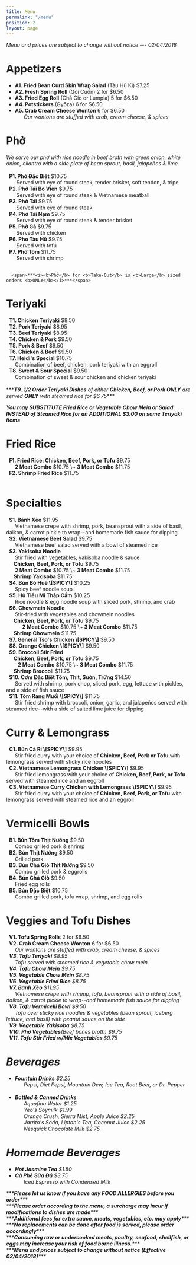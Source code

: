 ```yaml
---
title: Menu
permalink: "/menu"
position: 2
layout: page
---
```


<span>*<i>Menu and prices are subject to change without notice --- 02/04/2018</i>*</span><br/>
<p>
<h1>Appetizers</h1>
<ul>
<li><b>A1. Fried Bean Curd Skin Wrap Salad</b> (Tàu Hũ Ki) $7.25</li>
<li><b>A2. Fresh Spring Roll</b> (Gỏi Cuốn) 2 for $6.50</li>
<li><b>A3. Fried Egg Roll</b> (Chả Giò or Lumpia) 5 for $6.50</li>
<li><b>A4. Potstickers</b> (Gyōza) 6 for $6.50</li>
<li><b>A5. Crab Cream Cheese Wonton</b> 6 for $6.50</li>
<span>      <i>Our wontons are stuffed with crab, cream cheese, & spices</i></span>
</ul>
</p>

<p>
<h1>Phở</h1>
<span><i>We serve our phở with rice noodle in beef broth with green onion, white onion, cilantro with a side plate of bean sprout, basil, jalapeños & lime</i></span> <br/><br/>
<span>  <b>P1. Phở Đặc Biệt</b> $10.75</span><br/>
<span>       Served with eye of round steak, tender brisket, soft tendon, & tripe</span><br/>
<span>  <b>P2. Phở Tái Bò Viên</b> $9.75</span><br/>
<span>       Served with eye of round steak & Vietnamese meatball</span><br/>
<span>  <b>P3. Phở Tái</b> $9.75</span><br/>
<span>       Served with eye of round steak</span><br/>
<span>  <b>P4. Phở Tái Nạm</b> $9.75</span><br/>
<span>       Served with eye of round steak & tender brisket</span><br/>
<span>  <b>P5. Phở Gà</b> $9.75</span><br/>
<span>       Served with chicken</span><br/>
<span>  <b>P6. Pho Tàu Hũ</b> $9.75</span><br/><span>       Served with tofu</span><br/>
<span>  <b>P7. Phở Tôm</b> $11.75</span><br/>
<span>       Served with shrimp</span><br/><br/>

      <span>***<i><b>Phở</b> for <b>Take-Out</b> is <b>Large</b> sized orders <b>ONLY</b></i>***</span>

</p>

<p>
<h1>Teriyaki</h1>
<span>  <b>T1. Chicken Teriyaki</b> $8.50</span><br/>
<span>  <b>T2. Pork Teriyaki</b> $8.95</span><br/>
<span>  <b>T3. Beef Teriyaki</b> $8.95</span><br/>
<span>  <b>T4. Chicken & Pork</b> $9.50</span><br/>
<span>  <b>T5. Pork & Beef</b> $9.50</span><br/>
<span>  <b>T6. Chicken & Beef</b> $9.50</span><br/>
<span>  <b>T7. Heidi's Special</b> $10.75</span><br/>
<span>      Combination of beef, chicken, pork teriyaki with an eggroll</span><br/>
<span>  <b>T8. Sweet & Sour Special</b> $9.50</span><br/>
<span>      Combination of sweet & sour chicken and chicken teriyaki</span><br/><br/>
<span>***<i><b>T9. 1/2 Order Teriyaki Dishes</b> of either <b>Chicken, Beef, or Pork ONLY</b> are served <b>ONLY</b> with steamed rice for $6.75</i>***</span> <br/>

<span>***<i><b>You may SUBSTITUTE Fried Rice or Vegetable Chow Mein or Salad INSTEAD of Steamed Rice for an ADDITIONAL $3.00 on some Teriyaki items</b></i>***</span>
</p>


<p>
<h1>Fried Rice</h1>
<span>  <b>F1. Fried Rice: Chicken, Beef, Pork, or Tofu</b> $9.75</span><br/>
<span>      <b>2 Meat Combo</b> $10.75 \~ <b>3 Meat Combo</b> $11.75</span><br/>
<span>  <b>F2. Shrimp Fried Rice</b> $11.75</span><br/><br/>

</p>

<p>
<h1>Specialties</h1>
<span>  <b>S1. Bánh Xèo</b> $11.95</span><br/>
<span>      Vietnamese crepe with shrimp, pork, beansprout with a side of basil, daikon, & carrot pickle to wrap--and homemade fish sauce for dipping</span><br/>
<span>  <b>S2. Vietnamese Beef Salad</b> $9.75</span><br/>
<span>      Vietnamese beef salad served with a bowl of steamed rice</span><br/>
<span>  <b>S3. Yakisoba Noodle</b></span> <br/>
<span>      Stir fried with vegetables, yakisoba noodle & sauce</span><br/>
<span>	    <b>&nbsp;&nbsp;&nbsp;&nbsp;&nbsp;&nbsp;Chicken, Beef, Pork, or Tofu</b> $9.75 </span> <br/>
<span>      <b>2 Meat Combo</b> $10.75 \~ <b>3 Meat Combo</b> $11.75</span><br/>
<span>		<b>&nbsp;&nbsp;&nbsp;&nbsp;&nbsp;&nbsp;Shrimp Yakisoba</b> $11.75</span><br/>
<span>  <b>S4. Bún Bò Huế \[SPICY\]</b> $10.25</span><br/>
<span>      Spicy beef noodle soup</span><br/>
<span>  <b>S5. Hủ Tiếu Mi Thập Cẩm</b> $10.25</span><br/>
<span>      Rice noodle & egg noodle soup with sliced pork, shrimp, and crab</span><br/>
<span>  <b>S6. Chowmein Noodle</b></span><br/>
<span>      Stir-fried with vegetables and chowmein noodles </span><br/>
<span>	    <b>&nbsp;&nbsp;&nbsp;&nbsp;&nbsp;&nbsp;Chicken, Beef, Pork, or Tofu</b> $9.75</span> <br/>
<span>      <b>&nbsp;&nbsp;&nbsp;&nbsp;&nbsp;&nbsp;2 Meat Combo</b> $10.75 \~ <b>3 Meat Combo</b> $11.75</span><br/>
<span>	    <b>&nbsp;&nbsp;&nbsp;&nbsp;&nbsp;&nbsp;Shrimp Chowmein</b> $11.75</span><br/>
<span>  <b>S7. General Tso's Chicken \[SPICY\]</b> $9.50</span><br/>
<span>  <b>S8. Orange Chicken \[SPICY\]</b> $9.50</span><br/>
<span>  <b>S9. Broccoli Stir Fried</b></span><br/>
<span>	       <b>&nbsp;&nbsp;&nbsp;&nbsp;&nbsp;&nbsp;Chicken, Beef, Pork, or Tofu</b> $9.75</span> <br/>
<span>         <b>&nbsp;&nbsp;&nbsp;&nbsp;&nbsp;&nbsp;2 Meat Combo</b> $10.75 \~ <b>3 Meat Combo</b> $11.75</span><br/>
<span>         <b>&nbsp;&nbsp;&nbsp;&nbsp;&nbsp;&nbsp;Shrimp Broccoli</b> $11.75</span><br/>
<span>  <b>S10. Cơm Đặc Biệt Tôm, Thịt, Sườn, Trứng</b> $14.50</span><br/>
<span>      Served with shrimp, pork chop, sliced pork, egg, lettuce with pickles,
and a side of fish sauce</span><br/>
<span>  <b>S11. Tôm Rang Muối \[SPICY\]</b> $11.75</span><br/>
<span>      Stir fried shrimp with broccoli, onion, garlic, and jalapeños served with steamed rice--with a side of salted lime juice for dipping</span><br/>
</p>

<p>
<h1>Curry & Lemongrass</h1>
<span>  <b>C1. Bún Cà Ri \[SPICY\]</b> $9.95</span><br/>
<span>      Stir fried curry with your choice of <b>Chicken, Beef, Pork or Tofu</b> with lemongrass served with sticky rice noodles</span><br/>
<span>  <b>C2. Vietnamese Lemongrass Chicken \[SPICY\]</b> $9.95</span><br/>
<span>      Stir fried lemongrass with your choice of <b>Chicken, Beef, Pork, or Tofu</b> served with steamed rice and an eggroll</span><br/>
<span>  <b>C3. Vietnamese Curry Chicken with Lemongrass \[SPICY\]</b> $9.95</span><br/>
<span>      Stir fried curry with your choice of <b>Chicken, Beef, Pork, or Tofu</b> with lemongrass served with steamed rice and an eggroll</span><br/>
</p>

<p>
<h1>Vermicelli Bowls</h1>
<span>  <b>B1. Bún Tôm Thịt Nướng</b> $9.50</span><br/>
<span>      Combo grilled pork & shrimp</span><br/>
<span>  <b>B2. Bún Thịt Nướng</b> $9.50</span><br/>
<span>      Grilled pork</span><br/>
<span>  <b>B3. Bún Chả Giò Thịt Nướng</b> $9.50</span><br/>
<span>      Combo grilled pork & eggrolls</span><br/>
<span>  <b>B4. Bún Chả Giò</b> $9.50</span><br/>
<span>      Fried egg rolls</span><br/>
<span>  <b>B5. Bún Đặc Biệt</b> $10.75</span><br/>
<span>      Combo grilled pork, tofu wrap, shrimp, and egg rolls</span><br/>
</p>

<p>
<h1>Veggies and Tofu Dishes</h1>
<span>  <b>V1. Tofu Spring Rolls</b> 2 for $6.50</span><br/>
<span>  <b>V2. Crab Cream Cheese Wonton</b> 6 for $6.50</span><br/>
<span>      <i>Our wontons are stuffed with crab, cream cheese, & spices</span><br/>           <span>  <b>V3. Tofu Teriyaki</b> $8.95</span><br/>
<span>      Tofu served with steamed rice & vegetable chow mein</span><br/>
<span>  <b>V4. Tofu Chow Mein</b> $9.75</span><br/>
<span>  <b>V5. Vegetable Chow Mein</b> $8.75</span><br/>
<span>  <b>V6. Vegetable Fried Rice</b> $8.75</span><br/>
<span>  <b>V7. Bánh Xèo</b> $11.95</span><br/>
<span>      Vietnamese crepe with shrimp, tofu, beansprout with a side of basil, daikon, & carrot pickle to wrap--and homemade fish sauce for dipping</span><br/>
<span>  <b>V8. Tofu Vermicelli Bowl</b> $9.50</span><br/>
<span>      Tofu over sticky rice noodles & vegetables (bean sprout, iceberg lettuce, and basil) with peanut sauce on the side</span><br/>
<span>  <b>V9. Vegetable Yakisoba</b> $8.75</span><br/>
<span>  <b>V10. Phở Vegetables</b>(Beef bones broth) $9.75</span><br/>
<span>  <b>V11. Tofu Stir Fried w/Mix Vegetables </b> $9.75</span><br/>

<p>
<h1>Beverages</h1>
<ul>
<li><b>Fountain Drinks</b> $2.25</li>
<span>      <i>Pepsi, Diet Pepsi, Mountain Dew, Ice Tea, Root Beer, or Dr. Pepper</i></span><br/><br/>
<li><b>Bottled & Canned Drinks</b></li>
<span>      <i>Aquafina Water</i> $1.25</span><br/>
<span>      <i>Yeo's Soymilk</i> $1.99</span><br/>
<span>      <i>Orange Crush, Sierra Mist, Apple Juice</i> $2.25</span><br/>
<span>      <i>Jarrito's Soda, Lipton's Tea, Coconut Juice</i> $2.25</span><br/>
<span>      <i>Nesquick Chocolate Milk</i> $2.75</span><br/>
</ul>
</p>

<p>
<h1>Homemade Beverages</h1>
<ul>
<li><b>Hot Jasmine Tea</b> $1.50</li>
<li><b>Cà Phê Sữa Đá</b> $3.75</li>
<span>      <i>Iced Espresso with Condensed Milk</i></span><br/>
</ul>
</p>

<p>
<span>***<i><b>Please let us know if you have any FOOD ALLERGIES before you order</b></i>***</span><br/>
<span>***<i><b>Please order according to the menu, a surcharge may incur if modifications to dishes are made</b></i>***</span><br/>
<span>***<i><b>Additional fees for extra sauce, meats, vegetables, etc. may apply</b></i>***</span><br/>
<span>***<i><b>No replacements can be done after food is served, please order accordingly</b></i>***</span><br/>
<span>***<i><b>Consuming raw or undercooked meats, poultry, seafood, shellfish, or eggs may increase your risk of food borne illness.</b></i>***</span><br/>
<span>***<i><b>Menu and prices subject to change without notice (Effective 02/04/2018)</b></i>***</span><br/>

<br/><br/>